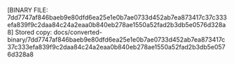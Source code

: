 [BINARY FILE: 7dd7747af846baeb9e80dfd6ea25e1e0b7ae0733d452ab7ea873417c37c333efa839f9c2daa84c24a2eaa0b840eb278ae1550a52fad2b3db5e0576d328a8]
Stored copy: docs/converted-binary/7dd7747af846baeb9e80dfd6ea25e1e0b7ae0733d452ab7ea873417c37c333efa839f9c2daa84c24a2eaa0b840eb278ae1550a52fad2b3db5e0576d328a8
